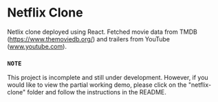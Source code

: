 # Netflix Clone

Netlix clone deployed using React. Fetched movie data from TMDB (https://www.themoviedb.org/) and trailers from YouTube (www.youtube.com).  

### `NOTE`
This project is incomplete and still under development. However, if you would like to view the partial working demo, please click on the "netflix-clone" folder and follow the instructions in the README. 
